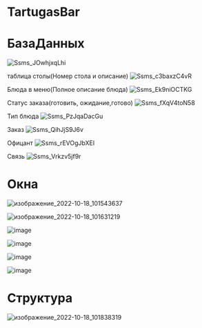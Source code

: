# TartugasBar

<h1>БазаДанных</h1>

<body>

![Ssms_JOwhjxqLhi](https://user-images.githubusercontent.com/80753741/196359429-36047095-eae0-4d01-b2c9-91b2a570e1a4.png)


<p1>таблица столы(Номер стола и описание)</p1>
![Ssms_c3baxzC4vR](https://user-images.githubusercontent.com/80753741/196359911-fa35134c-6c5b-4cca-a82c-213888014517.png)

<p1>Блюда в меню(Полное описание блюда)</p1>
![Ssms_Ek9niOCTKG](https://user-images.githubusercontent.com/80753741/196359915-5f2efdce-3116-40c8-b6a5-672eb7dd3d9d.png)

<p1>Статус заказа(готовить, ожидание,готово)</p1>
![Ssms_fXqV4toN58](https://user-images.githubusercontent.com/80753741/196359916-bb889c47-1e34-4aa3-8fba-5602fd9adf8e.png)

<p1>Тип блюда</p1>
![Ssms_PzJqaDacGu](https://user-images.githubusercontent.com/80753741/196359917-d3e304a8-6621-4b94-a1ae-3166b7770b56.png)

<p1>Заказ</p1>
![Ssms_QihJjS9J6v](https://user-images.githubusercontent.com/80753741/196359919-4d3b5852-31a0-41dc-bb12-a5d5277f2894.png)

<p1>Офицант</p1>
![Ssms_rEVOgJbXEl](https://user-images.githubusercontent.com/80753741/196359922-c501baec-e454-41d5-908c-ca0559b00879.png)

<p1>Связь</p1>
![Ssms_Vrkzv5jf9r](https://user-images.githubusercontent.com/80753741/196359924-0682d3bc-4a36-4670-9711-6856dc1073fe.png)
<h1>Окна</h1>

![изображение_2022-10-18_101543637](https://user-images.githubusercontent.com/80753741/196362003-20e12c4d-6a5c-466f-b67e-99ab5ca4d526.png)

![изображение_2022-10-18_101631219](https://user-images.githubusercontent.com/80753741/196362201-c7b2e796-a5b3-4630-986e-a84dad6d13b9.png)

![image](https://user-images.githubusercontent.com/80753741/201314241-df53a1ad-c077-42e9-9069-20313ec569aa.png)

![image](https://user-images.githubusercontent.com/80753741/201314365-7d7c22a1-e6d6-45c5-95a4-b2bc854973ad.png)

![image](https://user-images.githubusercontent.com/80753741/201314501-10c819c0-ac64-41ef-9832-a1f9f6b67446.png)

![image](https://user-images.githubusercontent.com/80753741/201314553-c504010f-23de-465b-a28a-97413ff7c261.png)

<h1>Структура</h1>

![изображение_2022-10-18_101838319](https://user-images.githubusercontent.com/80753741/196362703-a09a3460-23ae-4371-852c-8360f288971e.png)

</body>
